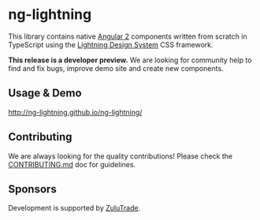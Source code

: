 # ng-lightning

This library contains native [Angular 2](https://angular.io/) components written from scratch in TypeScript using the [Lightning Design System](https://www.lightningdesignsystem.com/) CSS framework.

**This release is a developer preview.** We are looking for community help to find and fix bugs, improve demo site and create new components.


## Usage & Demo
http://ng-lightning.github.io/ng-lightning/


## Contributing

We are always looking for the quality contributions! Please check the [CONTRIBUTING.md](CONTRIBUTING.md) doc for guidelines.


## Sponsors

Development is supported by [ZuluTrade](http://zulutrade.com/).
